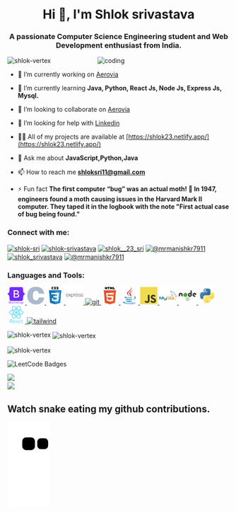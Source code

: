 <h1 align="center">Hi 👋, I'm Shlok srivastava</h1>
<h3 align="center">A passionate Computer Science Engineering student and Web Development enthusiast from India.</h3>

<img align="right" alt="coding" width="300" src="https://media.licdn.com/dms/image/v2/D5612AQGOmwfIE5mlWA/article-cover_image-shrink_720_1280/article-cover_image-shrink_720_1280/0/1674617947228?e=2147483647&v=beta&t=L-J1EFIJzlFXa-2bu5K-SqOT0PXYAaPZgXxnpneoF0U">

<p align="left"> <img src="https://komarev.com/ghpvc/?username=shlok-vertex&label=Profile%20views&color=0e75b6&style=flat" alt="shlok-vertex" /> </p>


- 🔭 I’m currently working on [Aerovia](https://aerovia.netlify.app/)

- 🌱 I’m currently learning **Java, Python, React Js, Node Js, Express Js, Mysql.**

- 👯 I’m looking to collaborate on [Aerovia](https://aerovia.netlify.app/)

- 🤝 I’m looking for help with [Linkedin](https://www.linkedin.com/in/shlok-sri/)

- 👨‍💻 All of my projects are available at [https://shlok23.netlify.app/](https://shlok23.netlify.app/)

- 💬 Ask me about **JavaScript,Python,Java**

- 📫 How to reach me **shloksri11@gmail.com**

- ⚡ Fun fact **The first computer “bug” was an actual moth! 🐛 In 1947, engineers found a moth causing issues in the Harvard Mark II computer. They taped it in the logbook with the note "First actual case of bug being found."**

<h3 align="left">Connect with me:</h3>
<p align="left">
<a href="https://linkedin.com/in/shlok-sri" target="blank"><img align="center" src="https://raw.githubusercontent.com/rahuldkjain/github-profile-readme-generator/master/src/images/icons/Social/linked-in-alt.svg" alt="shlok-sri" height="30" width="40" /></a>
<a href="https://stackoverflow.com/users/shlok-srivastava" target="blank"><img align="center" src="https://raw.githubusercontent.com/rahuldkjain/github-profile-readme-generator/master/src/images/icons/Social/stack-overflow.svg" alt="shlok-srivastava" height="30" width="40" /></a>
<a href="https://instagram.com/shlok__23_sri" target="blank"><img align="center" src="https://raw.githubusercontent.com/rahuldkjain/github-profile-readme-generator/master/src/images/icons/Social/instagram.svg" alt="shlok__23_sri" height="30" width="40" /></a>
<a href="https://www.hackerrank.com/@mrmanishkr7911" target="blank"><img align="center" src="https://raw.githubusercontent.com/rahuldkjain/github-profile-readme-generator/master/src/images/icons/Social/hackerrank.svg" alt="@mrmanishkr7911" height="30" width="40" /></a>
<a href="https://www.leetcode.com/shlok_srivastava" target="blank"><img align="center" src="https://raw.githubusercontent.com/rahuldkjain/github-profile-readme-generator/master/src/images/icons/Social/leet-code.svg" alt="shlok_srivastava" height="30" width="40" /></a>
<a href="https://www.hackerearth.com/@mrmanishkr7911" target="blank"><img align="center" src="https://raw.githubusercontent.com/rahuldkjain/github-profile-readme-generator/master/src/images/icons/Social/hackerearth.svg" alt="@mrmanishkr7911" height="30" width="40" /></a>
</p>

<h3 align="left">Languages and Tools:</h3>
<p align="left"> <a href="https://getbootstrap.com" target="_blank" rel="noreferrer"> <img src="https://raw.githubusercontent.com/devicons/devicon/master/icons/bootstrap/bootstrap-plain-wordmark.svg" alt="bootstrap" width="40" height="40"/> </a> <a href="https://www.cprogramming.com/" target="_blank" rel="noreferrer"> <img src="https://raw.githubusercontent.com/devicons/devicon/master/icons/c/c-original.svg" alt="c" width="40" height="40"/> </a> <a href="https://www.w3schools.com/css/" target="_blank" rel="noreferrer"> <img src="https://raw.githubusercontent.com/devicons/devicon/master/icons/css3/css3-original-wordmark.svg" alt="css3" width="40" height="40"/> </a> <a href="https://expressjs.com" target="_blank" rel="noreferrer"> <img src="https://raw.githubusercontent.com/devicons/devicon/master/icons/express/express-original-wordmark.svg" alt="express" width="40" height="40"/> </a> <a href="https://git-scm.com/" target="_blank" rel="noreferrer"> <img src="https://www.vectorlogo.zone/logos/git-scm/git-scm-icon.svg" alt="git" width="40" height="40"/> </a> <a href="https://www.w3.org/html/" target="_blank" rel="noreferrer"> <img src="https://raw.githubusercontent.com/devicons/devicon/master/icons/html5/html5-original-wordmark.svg" alt="html5" width="40" height="40"/> </a> <a href="https://www.java.com" target="_blank" rel="noreferrer"> <img src="https://raw.githubusercontent.com/devicons/devicon/master/icons/java/java-original.svg" alt="java" width="40" height="40"/> </a> <a href="https://developer.mozilla.org/en-US/docs/Web/JavaScript" target="_blank" rel="noreferrer"> <img src="https://raw.githubusercontent.com/devicons/devicon/master/icons/javascript/javascript-original.svg" alt="javascript" width="40" height="40"/> </a> <a href="https://www.mysql.com/" target="_blank" rel="noreferrer"> <img src="https://raw.githubusercontent.com/devicons/devicon/master/icons/mysql/mysql-original-wordmark.svg" alt="mysql" width="40" height="40"/> </a> <a href="https://nodejs.org" target="_blank" rel="noreferrer"> <img src="https://raw.githubusercontent.com/devicons/devicon/master/icons/nodejs/nodejs-original-wordmark.svg" alt="nodejs" width="40" height="40"/> </a> <a href="https://www.python.org" target="_blank" rel="noreferrer"> <img src="https://raw.githubusercontent.com/devicons/devicon/master/icons/python/python-original.svg" alt="python" width="40" height="40"/> </a> <a href="https://reactjs.org/" target="_blank" rel="noreferrer"> <img src="https://raw.githubusercontent.com/devicons/devicon/master/icons/react/react-original-wordmark.svg" alt="react" width="40" height="40"/> </a> <a href="https://tailwindcss.com/" target="_blank" rel="noreferrer"> <img src="https://www.vectorlogo.zone/logos/tailwindcss/tailwindcss-icon.svg" alt="tailwind" width="40" height="40"/> </a> </p>

<p><img align="left" src="https://github-readme-stats.vercel.app/api/top-langs?username=shlok-vertex&show_icons=true&locale=en&layout=compact" alt="shlok-vertex" /></p>

<p>&nbsp;<img align="center" src="https://github-readme-stats.vercel.app/api?username=shlok-vertex&show_icons=true&locale=en" alt="shlok-vertex" /></p>

<p><img align="center" src="https://github-readme-streak-stats.herokuapp.com/?user=shlok-vertex&" alt="shlok-vertex" /></p>


<img src="https://leetcode-badge-showcase.vercel.app/api?username=Shlok_srivastava&theme=dark&border=border&animated=true" alt="LeetCode Badges" />


![](https://leetcard.jacoblin.cool/Shlok_srivastava?theme=unicorn) 
<br/>
![](https://leetcard.jacoblin.cool/Shlok_srivastava?ext=heatmap)

## Watch snake eating my github contributions. 

![snake gif](https://github.com/Shlok-Vertex/Shlok-Vertex/blob/output/github-contribution-grid-snake.svg)

